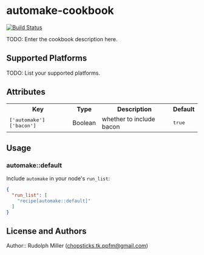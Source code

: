 # automake-cookbook
[![Build Status](https://circleci.com/gh/Rudolph-Miller/automake.svg?style=shield)](https://circleci.com/gh/Rudolph-Miller/automake)

TODO: Enter the cookbook description here.

## Supported Platforms

TODO: List your supported platforms.

## Attributes

<table>
  <tr>
    <th>Key</th>
    <th>Type</th>
    <th>Description</th>
    <th>Default</th>
  </tr>
  <tr>
    <td><tt>['automake']['bacon']</tt></td>
    <td>Boolean</td>
    <td>whether to include bacon</td>
    <td><tt>true</tt></td>
  </tr>
</table>

## Usage

### automake::default

Include `automake` in your node's `run_list`:

```json
{
  "run_list": [
    "recipe[automake::default]"
  ]
}
```

## License and Authors

Author:: Rudolph Miller (<chopsticks.tk.ppfm@gmail.com>)
